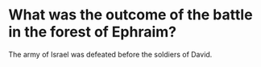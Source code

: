 # What was the outcome of the battle in the forest of Ephraim?

The army of Israel was defeated before the soldiers of David.
